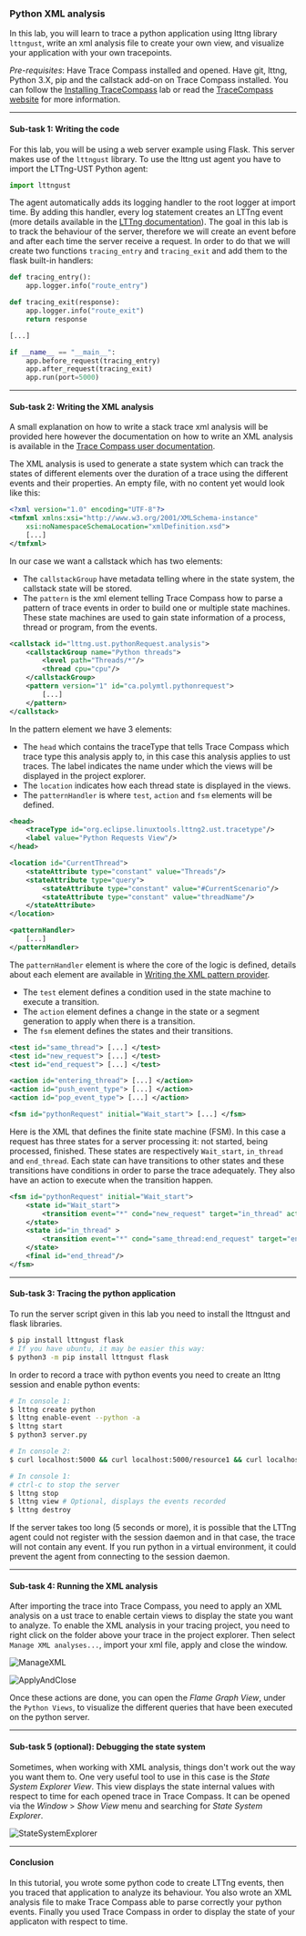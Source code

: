 ### Python XML analysis

In this lab, you will learn to trace a python application using lttng library `lttngust`, write an xml analysis file to create your own view, and visualize your application with your own tracepoints.

*Pre-requisites*: Have Trace Compass installed and opened. Have git, lttng, Python 3.X, pip and the callstack add-on on Trace Compass installed. You can follow the [Installing TraceCompass](../00-installing-tracecompass.md) lab or read the [TraceCompass website](https://tracecompass.org) for more information.

- - -

#### Sub-task 1: Writing the code

For this lab, you will be using a web server example using Flask. This server makes use of the `lttngust` library. To use the lttng ust agent you have to import the LTTng-UST Python agent:

```python
import lttngust
```

The agent automatically adds its logging handler to the root logger at import time. By adding this handler, every log statement creates an LTTng event (more details available in the [LTTng documentation](https://lttng.org/docs/v2.10/#doc-python-application)). The goal in this lab is to track the behaviour of the server, therefore we will create an event before and after each time the server receive a request. In order to do that we will create two functions `tracing_entry` and `tracing_exit` and add them to the flask built-in handlers:

```python
def tracing_entry():
    app.logger.info("route_entry")

def tracing_exit(response):
    app.logger.info("route_exit")
    return response

[...]

if __name__ == "__main__":
    app.before_request(tracing_entry)
    app.after_request(tracing_exit)
    app.run(port=5000)
```

- - -

#### Sub-task 2: Writing the XML analysis

A small explanation on how to write a stack trace xml analysis will be provided here however the documentation on how to write an XML analysis is available in the [Trace Compass user documentation](http://archive.eclipse.org/tracecompass/doc/stable/org.eclipse.tracecompass.doc.user/Data-driven-analysis.html#Data_driven_analysis). 

The XML analysis is used to generate a state system which can track the states of different elements over the duration of a trace using the different events and their properties.
An empty file, with no content yet would look like this:
```XML
<?xml version="1.0" encoding="UTF-8"?>
<tmfxml xmlns:xsi="http://www.w3.org/2001/XMLSchema-instance"
    xsi:noNamespaceSchemaLocation="xmlDefinition.xsd">
    [...]
</tmfxml>
```
In our case we want a callstack which has two elements:
* The `callstackGroup` have metadata telling where in the state system, the callstack state will be stored.
* The `pattern` is the xml element telling Trace Compass how to parse a pattern of trace events in order to build one or multiple state machines. These state machines are used to gain state information of a process, thread or program, from the events.

```XML
<callstack id="lttng.ust.pythonRequest.analysis">
    <callstackGroup name="Python threads">
        <level path="Threads/*"/>
        <thread cpu="cpu"/>
    </callstackGroup>
    <pattern version="1" id="ca.polymtl.pythonrequest">
        [...]
    </pattern>
</callstack>
```

In the pattern element we have 3 elements:
* The `head` which contains the traceType that tells Trace Compass which trace type this analysis apply to, in this case this analysis applies to ust traces. The label indicates the name under which the views will be displayed in the project explorer.
* The `location` indicates how each thread state is displayed in the views.
* The `patternHandler` is where `test`, `action` and `fsm` elements will be defined.
```XML
<head>
    <traceType id="org.eclipse.linuxtools.lttng2.ust.tracetype"/>
    <label value="Python Requests View"/>
</head>

<location id="CurrentThread">
    <stateAttribute type="constant" value="Threads"/>
    <stateAttribute type="query">
        <stateAttribute type="constant" value="#CurrentScenario"/>
        <stateAttribute type="constant" value="threadName"/>
    </stateAttribute>
</location>

<patternHandler>
    [...]
</patternHandler>
```
The `patternHandler` element is where the core of the logic is defined, details about each element are available in [Writing the XML pattern provider](http://archive.eclipse.org/tracecompass/doc/stable/org.eclipse.tracecompass.doc.user/Data-driven-analysis.html#Writing_the_XML_pattern_provider).

* The `test` element defines a condition used in the state machine to execute a transition.
* The `action` element defines a change in the state or a segment generation to apply when there is a transition.
* The `fsm` element defines the states and their transitions.

```XML
<test id="same_thread"> [...] </test>
<test id="new_request"> [...] </test>
<test id="end_request"> [...] </test>

<action id="entering_thread"> [...] </action>
<action id="push_event_type"> [...] </action>
<action id="pop_event_type"> [...] </action>

<fsm id="pythonRequest" initial="Wait_start"> [...] </fsm>
```

Here is the XML that defines the finite state machine (FSM). In this case a request has three states for a server processing it: not started, being processed, finished. These states are respectively `Wait_start`, `in_thread` and `end_thread`. Each state can have transitions to other states and these transitions have conditions in order to parse the trace adequately. They also have an action to execute when the transition happen.
```XML
<fsm id="pythonRequest" initial="Wait_start">
    <state id="Wait_start">
        <transition event="*" cond="new_request" target="in_thread" action="entering_thread:push_event_type"/>
    </state>
    <state id="in_thread" >
        <transition event="*" cond="same_thread:end_request" target="end_thread" action="pop_event_type"/>
    </state>
    <final id="end_thread"/>
</fsm>
```

- - -

#### Sub-task 3: Tracing the python application

To run the server script given in this lab you need to install the lttngust and flask libraries.
```bash
$ pip install lttngust flask
# If you have ubuntu, it may be easier this way:
$ python3 -m pip install lttngust flask
```

In order to record a trace with python events you need to create an lttng session and enable python events:

```bash
# In console 1:
$ lttng create python
$ lttng enable-event --python -a
$ lttng start
$ python3 server.py

# In console 2:
$ curl localhost:5000 && curl localhost:5000/resource1 && curl localhost:5000/resource2 && curl localhost:5000/resource3 && curl localhost:5000/resource4

# In console 1:
# ctrl-c to stop the server
$ lttng stop
$ lttng view # Optional, displays the events recorded
$ lttng destroy
```
If the server takes too long (5 seconds or more), it is possible that the LTTng agent could not register with the session daemon and in that case, the trace will not contain any event. If you run python in a virtual environment, it could prevent the agent from connecting to the session daemon.

- - -

#### Sub-task 4: Running the XML analysis

After importing the trace into Trace Compass, you need to apply an XML analysis on a ust trace to enable certain views to display the state you want to analyze. To enable the XML analysis in your tracing project, you need to right click on the folder above your trace in the project explorer. Then select `Manage XML analyses...`, import your xml file, apply and close the window.

![ManageXML](screenshots/manageXML.png "Trace Compass Manage XML")

![ApplyAndClose](screenshots/applyClose.png "Trace Compass Apply and Close XML")

Once these actions are done, you can open the *Flame Graph View*, under the `Python Views`, to visualize the different queries that have been executed on the python server.

- - -

#### Sub-task 5 (optional): Debugging the state system

Sometimes, when working with XML analysis, things don't work out the way you want them to. One very useful tool to use in this case is the *State System Explorer View*. This view displays the state internal values with respect to time for each opened trace in Trace Compass. It can be opened via the *Window* > *Show View* menu and searching for *State System Explorer*.

![StateSystemExplorer](screenshots/stateSystemExplorer.png "Trace Compass State System Explorer")

- - -

#### Conclusion

In this tutorial, you wrote some python code to create LTTng events, then you traced that application to analyze its behaviour. You also wrote an XML analysis file to make Trace Compass able to parse correctly your python events. Finally you used Trace Compass in order to display the state of your applicaton with respect to time.
